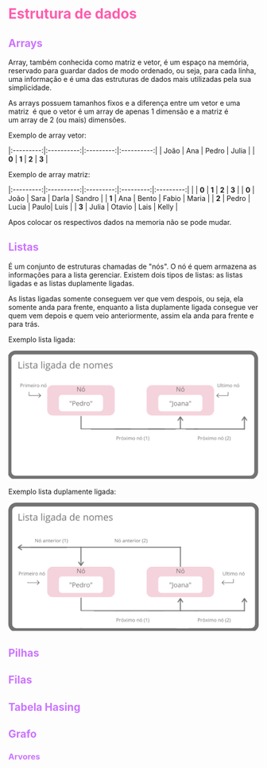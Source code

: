 # <span style='color:#ff5dae;'>Estrutura de dados</span>

## <span style='color:#cb74ff;'>Arrays</span>

  Array, também conhecida como matriz e vetor, é um espaço na memória, reservado para guardar dados de modo ordenado, ou seja, para cada linha, uma informação e é uma das estruturas de dados mais utilizadas pela sua simplicidade. 
  
  As arrays possuem tamanhos fixos e a diferença entre um vetor e uma matriz  é que o vetor é um array de apenas 1 dimensão e a matriz é um array de 2 (ou mais) dimensões.
  
  Exemplo de array vetor:
 
  |:---------:|:----------:|:---------:|:----------:|
  | João  | Ana    | Pedro | Julia |
  | **0** | **1** | **2** | **3** |
  
  Exemplo de array matriz:


|:---------:|:----------:|:---------:|:---------:|:---------:|
|            | **0** | **1** | **2** | **3**  |
| **0** | João   | Sara  | Darla | Sandro |
| **1** |  Ana    | Bento | Fabio | Maria |
| **2** | Pedro | Lucia | Paulo|   Luis    |
| **3** | Julia   | Otavio | Lais |   Kelly   | 

 Apos colocar os respectivos dados na memoria não se pode mudar.
  
## <span style='color:#cb74ff;'>Listas</span>

 É um conjunto de estruturas chamadas de "nós". O nó é quem armazena as informações para a lista gerenciar. Existem dois tipos de listas: as listas ligadas e as listas duplamente ligadas.
 
 As listas ligadas somente conseguem ver que vem despois, ou seja, ela somente anda para frente, enquanto a lista duplamente ligada consegue ver quem vem depois e quem veio anteriormente, assim ela anda para frente e para trás.
 
 
 Exemplo lista ligada:
 
 ![lista_com_dois_elementos](lista_com_dois_elementos.png)
 
 Exemplo lista duplamente ligada:
 
 ![lista_duplamente_ligada](lista_duplamente_ligada.png)
 
 
## <span style='color:#cb74ff;'>Pilhas</span>

## <span style='color:#cb74ff;'>Filas</span>

## <span style='color:#cb74ff;'>Tabela Hasing</span>

## <span style='color:#cb74ff;'>Grafo</span>

### <span style='color:#cb74ff;'>Arvores</span>
